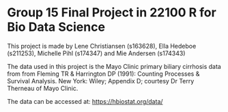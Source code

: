 # Group 15 Final Project in 22100 R for Bio Data Science

This project is made by Lene Christiansen (s163628), Ella Hedeboe (s211253), Michelle Pihl (s174347) and Mie Andersen (s174343)

The data used in this project is the Mayo Clinic primary biliary cirrhosis data from from Fleming TR & Harrington DP (1991): Counting Processes & Survival Analysis. New York: Wiley; Appendix D; courtesy Dr Terry Therneau of Mayo Clinic. 

The data can be accessed at: https://hbiostat.org/data/
